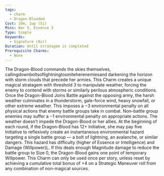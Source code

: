 ```yaml
---
tags:
  - charm
  - Dragon-Blooded
Cost: 10m, 1wp (5i)
Mins: War 5, Essence 3
Type: Simple
Keywords:
  - Signature (Air)
Duration: Until stratagem is completed
Prerequisite Charms:
  - None
---
```

The Dragon-Blood commands the skies themselves, callingdownboltsoflightningtosmiteherenemiesand darkening the horizon with storm clouds that precede her armies. This Charm creates a unique magical stratagem with threshold 3 to manipulate weather, forcing the enemy to contend with storms or similarly perilous atmospheric conditions. Once the Dragon-Blood Joins Battle against the opposing army, the harsh weather culminates in a thunderstorm, gale-force wind, heavy snowfall, or other extreme weather. This imposes a −3 environmental penalty on all physical actions that enemy battle groups take in combat. Non–battle group enemies may suffer a −1 environmental penalty on appropriate actions. The weather doesn’t impede the Dragon-Blood or her allies. At the beginning of each round, if the Dragon-Blood has 12+ Initiative, she may pay five Initiative to reflexively create an instantaneous environmental hazard targeting a single battle group — a bolt of lightning, an avalanche, or similar dangers. This hazard has difficulty (higher of Essence or Intelligence) and Damage (Willpower)L. If this deals enough Magnitude damage to reduce the battle group to Size 0, the Dragon-Blood gains one point of temporary Willpower. This Charm can only be used once per story, unless reset by achieving a cumulative total bonus of +4 on a Strategic Maneuver roll from any combination of non-magical sources.